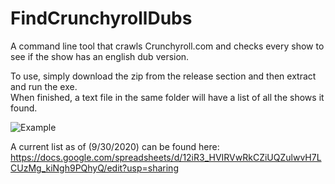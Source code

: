 # FindCrunchyrollDubs
A command line tool that crawls Crunchyroll.com and checks every show to see if the show has an english dub version.

To use, simply download the zip from the release section and then extract and run the exe.  
When finished, a text file in the same folder will have a list of all the shows it found.

![Example](https://i.imgur.com/L48BjOL.gif)

A current list as of (9/30/2020) can be found here: https://docs.google.com/spreadsheets/d/12iR3_HVIRVwRkCZiUQZulwvH7LCUzMg_kiNgh9PQhyQ/edit?usp=sharing
